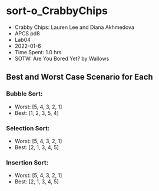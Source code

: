 # sort-o_CrabbyChips

* Crabby Chips: Lauren Lee and Diana Akhmedova
* APCS pd8
* Lab04
* 2022-01-6
* Time Spent: 1.0 hrs
* SOTW: Are You Bored Yet? by Wallows


## Best and Worst Case Scenario for Each
### Bubble Sort:
* Worst: [5, 4, 3, 2, 1]
* Best: [1, 2, 3, 5, 4]
### Selection Sort:
* Worst: [5, 4, 3, 2, 1]
* Best: [2, 1, 3, 4, 5]
### Insertion Sort:
* Worst: [5, 4, 3, 2, 1]
* Best: [2, 1, 3, 4, 5]
